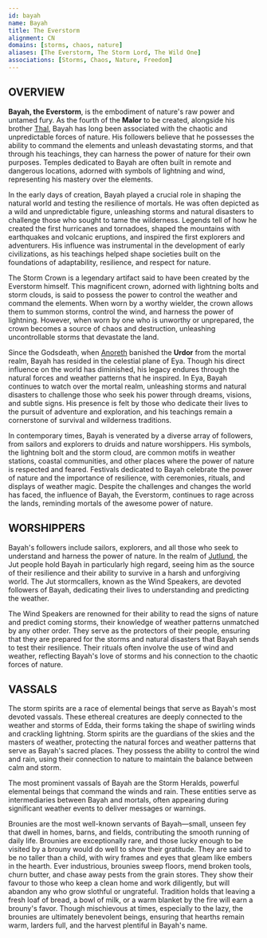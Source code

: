 ```yaml
---
id: bayah
name: Bayah
title: The Everstorm
alignment: CN
domains: [storms, chaos, nature]
aliases: [The Everstorm, The Storm Lord, The Wild One]
associations: [Storms, Chaos, Nature, Freedom]
---
```


## OVERVIEW

**Bayah, the Everstorm**, is the embodiment of nature's raw power and untamed fury. As the fourth of the **Malor** to be created, alongside his brother [Thal](/gods/thal), Bayah has long been associated with the chaotic and unpredictable forces of nature. His followers believe that he possesses the ability to command the elements and unleash devastating storms, and that through his teachings, they can harness the power of nature for their own purposes. Temples dedicated to Bayah are often built in remote and dangerous locations, adorned with symbols of lightning and wind, representing his mastery over the elements.

In the early days of creation, Bayah played a crucial role in shaping the natural world and testing the resilience of mortals. He was often depicted as a wild and unpredictable figure, unleashing storms and natural disasters to challenge those who sought to tame the wilderness. Legends tell of how he created the first hurricanes and tornadoes, shaped the mountains with earthquakes and volcanic eruptions, and inspired the first explorers and adventurers. His influence was instrumental in the development of early civilizations, as his teachings helped shape societies built on the foundations of adaptability, resilience, and respect for nature.

The Storm Crown is a legendary artifact said to have been created by the Everstorm himself. This magnificent crown, adorned with lightning bolts and storm clouds, is said to possess the power to control the weather and command the elements. When worn by a worthy wielder, the crown allows them to summon storms, control the wind, and harness the power of lightning. However, when worn by one who is unworthy or unprepared, the crown becomes a source of chaos and destruction, unleashing uncontrollable storms that devastate the land.

Since the Godsdeath, when [Anoreth](/gods/anoreth) banished the **Urdor** from the mortal realm, Bayah has resided in the celestial plane of Eya. Though his direct influence on the world has diminished, his legacy endures through the natural forces and weather patterns that he inspired. In Eya, Bayah continues to watch over the mortal realm, unleashing storms and natural disasters to challenge those who seek his power through dreams, visions, and subtle signs. His presence is felt by those who dedicate their lives to the pursuit of adventure and exploration, and his teachings remain a cornerstone of survival and wilderness traditions.

In contemporary times, Bayah is venerated by a diverse array of followers, from sailors and explorers to druids and nature worshippers. His symbols, the lightning bolt and the storm cloud, are common motifs in weather stations, coastal communities, and other places where the power of nature is respected and feared. Festivals dedicated to Bayah celebrate the power of nature and the importance of resilience, with ceremonies, rituals, and displays of weather magic. Despite the challenges and changes the world has faced, the influence of Bayah, the Everstorm, continues to rage across the lands, reminding mortals of the awesome power of nature.

## WORSHIPPERS

Bayah's followers include sailors, explorers, and all those who seek to understand and harness the power of nature. In the realm of [Jutlund](/lands/jutlund), the Jut people hold Bayah in particularly high regard, seeing him as the source of their resilience and their ability to survive in a harsh and unforgiving world. The Jut stormcallers, known as the Wind Speakers, are devoted followers of Bayah, dedicating their lives to understanding and predicting the weather.

The Wind Speakers are renowned for their ability to read the signs of nature and predict coming storms, their knowledge of weather patterns unmatched by any other order. They serve as the protectors of their people, ensuring that they are prepared for the storms and natural disasters that Bayah sends to test their resilience. Their rituals often involve the use of wind and weather, reflecting Bayah's love of storms and his connection to the chaotic forces of nature.

## VASSALS

The storm spirits are a race of elemental beings that serve as Bayah's most devoted vassals. These ethereal creatures are deeply connected to the weather and storms of Edda, their forms taking the shape of swirling winds and crackling lightning. Storm spirits are the guardians of the skies and the masters of weather, protecting the natural forces and weather patterns that serve as Bayah's sacred places. They possess the ability to control the wind and rain, using their connection to nature to maintain the balance between calm and storm.

The most prominent vassals of Bayah are the Storm Heralds, powerful elemental beings that command the winds and rain. These entities serve as intermediaries between Bayah and mortals, often appearing during significant weather events to deliver messages or warnings.

Brounies are the most well-known servants of Bayah—small, unseen fey that dwell in homes, barns, and fields, contributing the smooth running of daily life. Brounies are exceptionally rare, and those lucky enough to be visited by a brouny would do well to show their gratitude. They are said to be no taller than a child, with wiry frames and eyes that gleam like embers in the hearth. Ever industrious, brounies sweep floors, mend broken tools, churn butter, and chase away pests from the grain stores. They show their favour to those who keep a clean home and work diligently, but will abandon any who grow slothful or ungrateful. Tradition holds that leaving a fresh loaf of bread, a bowl of milk, or a warm blanket by the fire will earn a brouny's favor. Though mischievous at times, especially to the lazy, the brounies are ultimately benevolent beings, ensuring that hearths remain warm, larders full, and the harvest plentiful in Bayah's name. 